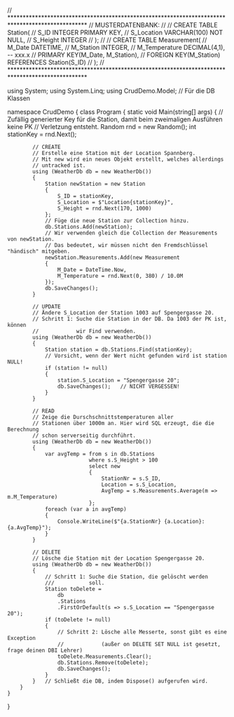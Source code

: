 // *************************************************************************************************
// MUSTERDATENBANK:
//
//     CREATE TABLE Station(
//         S_ID INTEGER  PRIMARY KEY,
//         S_Location    VARCHAR(100) NOT NULL,
//         S_Height      INTEGER
//     );
//
//     CREATE TABLE Measurement(
//         M_Date        DATETIME,
//         M_Station     INTEGER,
//         M_Temperature DECIMAL(4,1),  -- xxx.x
//         PRIMARY KEY(M_Date, M_Station),
//         FOREIGN KEY(M_Station) REFERENCES Station(S_ID)
//     );
// *************************************************************************************************

using System;
using System.Linq;
using CrudDemo.Model;   // Für die DB Klassen

namespace CrudDemo
{
    class Program
    {
        static void Main(string[] args)
        {
            // Zufällig generierter Key für die Station, damit beim zweimaligen Ausführen keine PK
            // Verletzung entsteht.
            Random rnd = new Random();
            int stationKey = rnd.Next();           

            // CREATE
            // Erstelle eine Station mit der Location Spannberg.
            // Mit new wird ein neues Objekt erstellt, welches allerdings
            // untracked ist.
            using (WeatherDb db = new WeatherDb())
            {
                Station newStation = new Station
                {
                    S_ID = stationKey,
                    S_Location = $"Location{stationKey}",
                    S_Height = rnd.Next(170, 1000)
                };
                // Füge die neue Station zur Collection hinzu.
                db.Stations.Add(newStation);
                // Wir verwenden gleich die Collection der Measurements von newStation.
                // Das bedeutet, wir müssen nicht den Fremdschlüssel "händisch" mitgeben.
                newStation.Measurements.Add(new Measurement
                {
                    M_Date = DateTime.Now,
                    M_Temperature = rnd.Next(0, 380) / 10.0M
                });
                db.SaveChanges();
            }

            // UPDATE
            // Ändere S_Location der Station 1003 auf Spengergasse 20.
            // Schritt 1: Suche die Station in der DB. Da 1003 der PK ist, können
            //            wir Find verwenden.
            using (WeatherDb db = new WeatherDb())
            {
                Station station = db.Stations.Find(stationKey);
                // Vorsicht, wenn der Wert nicht gefunden wird ist station NULL!
                if (station != null)
                {
                    station.S_Location = "Spengergasse 20";
                    db.SaveChanges();   // NICHT VERGESSEN!
                }
            }

            // READ
            // Zeige die Durschschnittstemperaturen aller
            // Stationen über 1000m an. Hier wird SQL erzeugt, die die Berechnung
            // schon serverseitig durchführt.
            using (WeatherDb db = new WeatherDb())
            {
                var avgTemp = from s in db.Stations
                              where s.S_Height > 100
                              select new
                              {
                                  StationNr = s.S_ID,
                                  Location = s.S_Location,
                                  AvgTemp = s.Measurements.Average(m => m.M_Temperature)
                              };
                foreach (var a in avgTemp)
                {
                    Console.WriteLine($"{a.StationNr} {a.Location}: {a.AvgTemp}");
                }
            }

            // DELETE
            // Lösche die Station mit der Location Spengergasse 20.
            using (WeatherDb db = new WeatherDb())
            {
                // Schritt 1: Suche die Station, die gelöscht werden
                ///           soll.
                Station toDelete =
                    db
                    .Stations
                    .FirstOrDefault(s => s.S_Location == "Spengergasse 20");
                if (toDelete != null)
                {
                    // Schritt 2: Lösche alle Messerte, sonst gibt es eine Exception
                    //            (außer on DELETE SET NULL ist gesetzt, frage deinen DBI Lehrer)
                    toDelete.Measurements.Clear();
                    db.Stations.Remove(toDelete);
                    db.SaveChanges();
                }
            }   // Schließt die DB, indem Dispose() aufgerufen wird.
        }
    }
}
